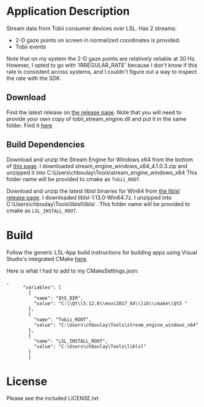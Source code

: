 # Application Description

Stream data from Tobii consumer devices over LSL.
Has 2 streams: 

* 2-D gaze points on screen in normalized coordinates is provided.
* Tobii events

Note that on my system the 2-D gaze points are relatively reliable at 30 Hz.
However, I opted to go with 'IRREGULAR_RATE' because I don't know if this rate
is consistent across systems, and I couldn't figure out a way to inspect the rate
with the SDK.

## Download

Find the latest release on [the release page](https://github.com/labstreaminglayer/App-TobiiStreamEngine/releases).
Note that you will need to provide your own copy of tobii_stream_engine.dll and put it in the same folder.
Find it [here](https://developer.tobii.com/consumer-eye-trackers/stream-engine/getting-started/)

## Build Dependencies

Download and unzip the Stream Engine for Windows x64 from the bottom of
[this page](https://developer.tobii.com/consumer-eye-trackers/stream-engine/getting-started/).
I downloaded stream_engine_windows_x64_4.1.0.3.zip and unzipped it into C:\Users\chboulay\Tools\stream_engine_windows_x64
This folder name will be provided to cmake as `Tobii_ROOT`.

Download and unzip the latest liblsl binaries for Win64 from [the liblsl release page](https://github.com/sccn/liblsl/releases).
I downloaded liblsl-1.13.0-Win64.7z. I unzipped into C:\Users\chboulay\Tools\liblsl\liblsl .
This folder name will be provided to cmake as `LSL_INSTALL_ROOT`.

# Build

Follow the generic LSL-App build instructions for building apps using
Visual Studio's integrated CMake [here](https://labstreaminglayer.readthedocs.io/dev/app_build.html).

Here is what I had to add to my CMakeSettings.json:

```
,
      "variables": [
        {
          "name": "Qt5_DIR",
          "value": "C:\\Qt\\5.12.6\\msvc2017_64\\lib\\cmake\\Qt5 "
        },
        {
          "name": "Tobii_ROOT",
          "value": "C:\Users\chboulay\Tools\stream_engine_windows_x64"
        },
        {
          "name": "LSL_INSTALL_ROOT",
          "value": "C:\Users\chboulay\Tools\liblsl"
        }
		]
```

# License

Please see the included LICENSE.txt

